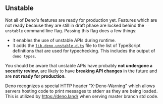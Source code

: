 ## Unstable

Not all of Deno's features are ready for production yet. Features which are not
ready because they are still in draft phase are locked behind the `--unstable`
command line flag. Passing this flag does a few things:

- It enables the use of unstable APIs during runtime.
- It adds the
  [`lib.deno.unstable.d.ts`](https://github.com/denoland/deno/blob/master/cli/js/lib.deno.unstable.d.ts)
  file to the list of TypeScript definitions that are used for typechecking.
  This includes the output of `deno types`.

You should be aware that unstable APIs have probably **not undergone a security
review**, are likely to have **breaking API changes** in the future and are
**not ready for production**.

Deno recognizes a special HTTP header "X-Deno-Warning" which allows servers
hosting code to print messages to stderr as they are being loaded. This is
utilized by https://deno.land/ when serving master branch std code.
